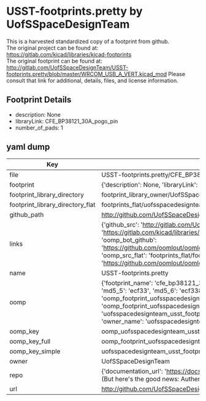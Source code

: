 # USST-footprints.pretty by UofSSpaceDesignTeam  
This is a harvested standardized copy of a footprint from github.  
The original project can be found at:  
https://gitlab.com/kicad/libraries/kicad-footprints  
The original footprint can be found at:
http://gitlab.com/UofSSpaceDesignTeam/USST-footprints.pretty/blob/master/WRCOM_USB_A_VERT.kicad_mod
Please consult that link for additional, details, files, and license information.  
## Footprint Details
* description: None  
* libraryLink: CFE_BP38121_30A_pogo_pin  
* number_of_pads: 1  
## yaml dump  
| Key | Value |  
| --- | --- |  
| file | USST-footprints.pretty/CFE_BP38121_30A_pogo_pin.kicad_mod |  
| footprint | {'description': None, 'libraryLink': 'CFE_BP38121_30A_pogo_pin', 'number_of_pads': 1} |  
| footprint_library_directory | footprint_library_owner/UofSSpaceDesignTeam_USST-footprints.pretty |  
| footprint_library_directory_flat | footprints_flat/uofsspacedesignteam_usst_footprints_cfe_bp38121_30a_pogo_pin/working |  
| github_path | http://github.com/UofSSpaceDesignTeam/USST-footprints.pretty/blob/master/CFE_BP38121_30A_pogo_pin.kicad_mod |  
| links | {'github_src': 'http://gitlab.com/UofSSpaceDesignTeam/USST-footprints.pretty/blob/master/WRCOM_USB_A_VERT.kicad_mod', 'github_src_repo': 'https://gitlab.com/kicad/libraries/kicad-footprints', 'oomp_bot': 'footprints/uofsspacedesignteam_usst_footprints_cfe_bp38121_30a_pogo_pin/working', 'oomp_bot_github': 'https://github.com/oomlout/oomlout_oomp_footprint_bot/tree/main/footprints/uofsspacedesignteam_usst_footprints_cfe_bp38121_30a_pogo_pin/working', 'oomp_src_flat': 'footprints_flat/footprints_flat/uofsspacedesignteam_usst_footprints_cfe_bp38121_30a_pogo_pin/working', 'oomp_src_flat_github': 'https://github.com/oomlout/oomlout_oomp_footprint_src/tree/main/footprints_flat/uofsspacedesignteam_usst_footprints_cfe_bp38121_30a_pogo_pin/working'} |  
| name | USST-footprints.pretty |  
| oomp | {'footprint_name': 'cfe_bp38121_30a_pogo_pin', 'library_name': 'usst_footprints', 'md5': 'ecf338746d4de8142b71bf121fb866f2', 'md5_10': 'ecf338746d', 'md5_5': 'ecf33', 'md5_6': 'ecf338', 'oomp_key': 'oomp_uofsspacedesignteam_usst_footprints_cfe_bp38121_30a_pogo_pin', 'oomp_key_extra': 'oomp_footprint_uofsspacedesignteam_usst_footprints_cfe_bp38121_30a_pogo_pin', 'oomp_key_full': 'oomp_footprint_uofsspacedesignteam_usst_footprints_cfe_bp38121_30a_pogo_pin_ecf338', 'oomp_key_simple': 'uofsspacedesignteam_usst_footprints_cfe_bp38121_30a_pogo_pin', 'original_filename': 'USST-footprints.pretty/CFE_BP38121_30A_pogo_pin.kicad_mod', 'owner_name': 'uofsspacedesignteam'} |  
| oomp_key | oomp_uofsspacedesignteam_usst_footprints_cfe_bp38121_30a_pogo_pin |  
| oomp_key_full | oomp_footprint_uofsspacedesignteam_usst_footprints_cfe_bp38121_30a_pogo_pin |  
| oomp_key_simple | uofsspacedesignteam_usst_footprints_cfe_bp38121_30a_pogo_pin |  
| owner | UofSSpaceDesignTeam |  
| repo | {'documentation_url': 'https://docs.github.com/rest/overview/resources-in-the-rest-api#rate-limiting', 'message': "API rate limit exceeded for 84.66.173.59. (But here's the good news: Authenticated requests get a higher rate limit. Check out the documentation for more details.)"} |  
| url | http://github.com/UofSSpaceDesignTeam/USST-footprints.pretty |  

